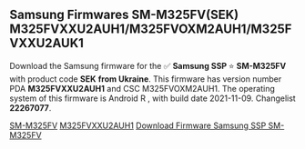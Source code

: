 <h2>Samsung Firmwares SM-M325FV(SEK) M325FVXXU2AUH1/M325FVOXM2AUH1/M325FVXXU2AUK1</h2>
Download the Samsung firmware for the ✅ <strong>Samsung SSP </strong> ⭐ <strong>SM-M325FV</strong> with product code <strong>SEK</strong> <strong> from Ukraine</strong>. This firmware has version number PDA <strong>M325FVXXU2AUH1</strong> and CSC M325FVOXM2AUH1. The operating system of this firmware is Android R , with build date 2021-11-09. Changelist <strong>22267077</strong>.


[SM-M325FV](https://samfirm.shop/samsung/model/SM-M325FV)
[M325FVXXU2AUH1](https://samfirm.shop/samsung/pda/M325FVXXU2AUH1)
[Download Firmware Samsung SSP SM-M325FV](https://samfirm.shop/samsung/firmware/473531)
